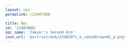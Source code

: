 ```yaml
---
layout: npc
permalink: /23407008

title: Npc
id: '23407008'
npc_name: 'Zakum''s Second Arm'
icon_url: 'portrait/mob/23402071_b_zakumbrown02_p.png'
---
```

